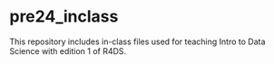 # pre24_inclass
This repository includes in-class files used for teaching Intro to Data Science with edition 1 of R4DS.
